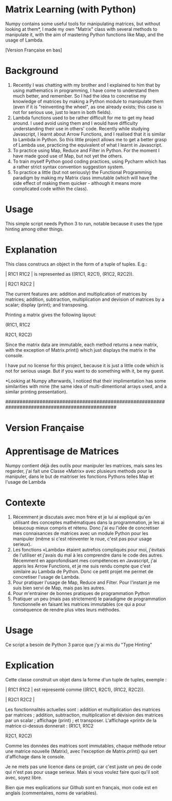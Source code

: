 # Matrix Learning (with Python)
Numpy contains some useful tools for manipulating matrices, but without looking at them*, I made my own "Matrix" class with several methods to manipulate it, with the aim of mastering Python functions like Map, and the usage of Lambda.

[Version Française en bas]

# Background
1. Recently I was chatting with my brother and I explained to him that by using mathematics in programming, I have come to understand them much better, and remember. So I had the idea to concretise my knowledge of matrices by making a Python module to manipulate them (even if it is "reinventing the wheel", as one already exists; this case is not for serious use, just to learn in both fields).
2. Lambda functions used to be rather difficult for me to get my head around. I used avoid using them and I would have difficulty understanding their use in others' code. Recently while studying Javascript, I learnt about Arrow Functions, and I realised that it is similar to Lambda in Python. So this little project allows me to get a better grasp of Lambda use, practicing the equivalent of what I learnt in Javascript.
3. To practice using Map, Reduce and Filter in Python. For the moment I have made good use of Map, but not yet the others.
4. To train myself Python good coding practices, using Pycharm which has a rather strict syntax convention suggestion system.
5. To practice a little (but not seriously) the Functional Programming paradigm by making my Matrix class immutable (which will have the side effect of making them quicker - although it means more complicated code within the class).

# Usage
This simple script needs Python 3 to run, notable because it uses the type hinting among other things. 

# Explanation
This class construcs an object in the form of a tuple of tuples. E.g.:

| R1C1 R1C2 |                 is represented as ((R1C1, R2C1), (R1C2, R2C2)).

| R2C1 R2C2 |

The current features are: addition and multiplication of matrices by matrices; addition, subtraction, multiplication and devision of matrices by a scalar; display (print); and transposing.

Printing a matrix gives the following layout:

(R1C1, R1C2

 R2C1, R2C2)

Since the matrix data are immutable, each method returns a new matrix, with the exception of Matrix.print() which just displays the matrix in the console.

I have put no license for this project, because it is just a little code which is not for serious usage. But if you want to do something with it, be my guest.

*Looking at Numpy afterwards, I noticed that their implimentation has some similarities with mine (the same idea of multi-dimentional arrays used, and a similar printing presentation).

###############################################################################################
# Version Française

# Apprentisage de Matrices
Numpy contient déjà des outils pour manipuler les matrices, mais sans les regarder, j'ai fait une Classe «Matrix» avec plusieurs methods pour la manipuler, dans le but de maitriser les fonctions Pythons telles Map et l'usage de Lambda

# Contexte
1. Récemment je discutais avec mon frère et je lui ai expliqué qu'en utilisant des conceptes mathématiques dans la programmation, je les ai beaucoup mieux compris et rétenu. Donc j'ai eu l'idée de concretiser mes connaisances de matrices avec un module Python pour les manipuler (même si c'est réinventer le roue, c'est pas pour usage serieux).
2. Les fonctions «Lambda» étaient autrefois compliqués pour moi, j'évitais de l'utiliser et j'avais du mal à les comprendre dans le code des autres. Récemment en approfondisant mes compétences en Javascript, j'ai appris les Arrow Functions, et je me suis rendu compte que c'est similaire au Lambda de Python. Donc ce petit projet me permet de concretiser l'usage de Lambda.
3. Pour pratiquer l'usage de Map, Reduce and Filter. Pour l'instant je me suis bien servi de Map, mais pas les autres.
4. Pour m'entrainer de bonnes pratiques de programmation Python
5. Pratiquer un peu (mais pas strictement) le paradigme de programmation fonctionnelle en faisant les matrices immutables (ce qui a pour conséquence de rendre plus vites leurs méthodes.

# Usage
Ce script a besoin de Python 3 parce que j'y ai mis du "Type Hinting"

# Explication
Cette classe construit un objet dans la forme d'un tuple de tuples, exemple : 

| R1C1 R1C2 |                est representé comme ((R1C1, R2C1), (R1C2, R2C2)).

| R2C1 R2C2 |

Les fonctionnalités actuelles sont : addition et multiplication des matrices par matrices ; addition, subtraction, multiplication et dévision des matrices par un scalar ; affichage (print) ; et transposer.
L'affichage «print» de la matrice ci-dessus donnerait :
(R1C1, R1C2

 R2C1, R2C2)

Comme les données des matrices sont immutables, chaque méthode retour une matrice nouvelle (Matrix), avec l'exception de Matrix.print() qui sert d'affichage dans le console.

Je ne mets pas une licence dans ce projet, car c'est juste un peu de code qui n'est pas pour usage serieux. Mais si vous voulez faire quoi qu'il soit avec, soyez libre. 

Bien que mes explications sur Github sont en français, mon code est en anglais (commentaires, noms de variables).
